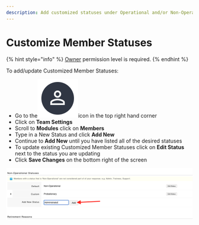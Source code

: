 ```yaml
---
description: Add customized statuses under Operational and/or Non-Operational Statuses
---
```


# Customize Member Statuses

{% hint style="info" %}
[Owner](../../../user-access/permissions/) permission level is required.&#x20;
{% endhint %}

To add/update Customized Member Statuses:

* Go to the<img src="../../../.gitbook/assets/User Icon" alt="" data-size="line">icon in the top right hand corner
* Click on **Team Settings**
* Scroll to **Modules** click on **Members**
* Type in a New Status and click **Add New**
* Continue to **Add New** until you have listed all of the desired statuses
* To update existing Customized Member Statuses click on **Edit Status** next to the status you are updating
* Click **Save Changes** on the bottom right of the screen

![](<../../../.gitbook/assets/Screen Shot 2022-01-24 at 1.14.27 PM.png>)
